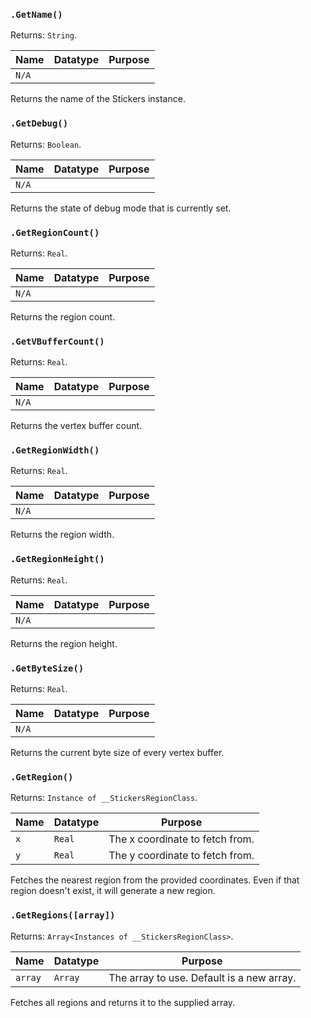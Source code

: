 ### `.GetName()`

Returns: `String`.

|Name|Datatype|Purpose|
|---|---|---|
|`N/A`|||

Returns the name of the Stickers instance.

### `.GetDebug()`

Returns: `Boolean`.

|Name|Datatype|Purpose|
|---|---|---|
|`N/A`|||

Returns the state of debug mode that is currently set.

### `.GetRegionCount()`

Returns: `Real`.

|Name|Datatype|Purpose|
|---|---|---|
|`N/A`|||

Returns the region count.

### `.GetVBufferCount()`

Returns: `Real`.

|Name|Datatype|Purpose|
|---|---|---|
|`N/A`|||

Returns the vertex buffer count.

### `.GetRegionWidth()`

Returns: `Real`.

|Name|Datatype|Purpose|
|---|---|---|
|`N/A`|||

Returns the region width.

### `.GetRegionHeight()`

Returns: `Real`.

|Name|Datatype|Purpose|
|---|---|---|
|`N/A`|||

Returns the region height.

### `.GetByteSize()`

Returns: `Real`.

|Name|Datatype|Purpose|
|---|---|---|
|`N/A`|||

Returns the current byte size of every vertex buffer.

### `.GetRegion()`

Returns: `Instance of __StickersRegionClass`.

|Name|Datatype|Purpose|
|---|---|---|
|`x`|`Real`|The x coordinate to fetch from.|
|`y`|`Real`|The y coordinate to fetch from.|

Fetches the nearest region from the provided coordinates. Even if that region doesn't exist, it will generate a new region.

### `.GetRegions([array])`

Returns: `Array<Instances of __StickersRegionClass>`.

|Name|Datatype|Purpose|
|---|---|---|
|`array`|`Array`|The array to use. Default is a new array.|

Fetches all regions and returns it to the supplied array.